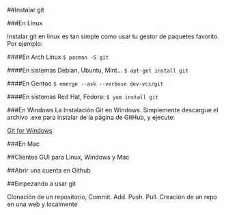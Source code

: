

##Instalar git


###En Linux

Instalar git en linux es tan simple como usar tu gestor de paquetes favorito. Por ejemplo:


####En Arch Linux
`$ pacman -S git`

####En sistemas Debian, Ubuntu, Mint...
`$ apt-get install git`

####En Gentoo
`$ emerge --ask --verbose dev-vcs/git`

####En sistemas Red Hat, Fedora:
`$ yum install git`


###En Windows
La Instalación Git en Windows. Simplemente descargue el archivo .exe para instalar de la página de GitHub, y ejecute:

[Git for Windows](http://msysgit.github.io/ )

###En Mac

##Clientes GUI para Linux, Windows y Mac


##Abrir una cuenta en Github 


##Empezando a usar git

Clonación de un repositorio, Commit. Add. Push. Pull. Creación de un repo en una web y localmente

